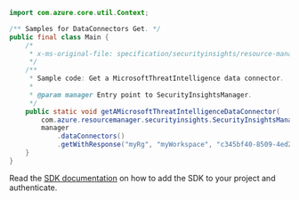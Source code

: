 ```java
import com.azure.core.util.Context;

/** Samples for DataConnectors Get. */
public final class Main {
    /*
     * x-ms-original-file: specification/securityinsights/resource-manager/Microsoft.SecurityInsights/preview/2021-09-01-preview/examples/dataConnectors/GetMicrosoftThreatIntelligenceById.json
     */
    /**
     * Sample code: Get a MicrosoftThreatIntelligence data connector.
     *
     * @param manager Entry point to SecurityInsightsManager.
     */
    public static void getAMicrosoftThreatIntelligenceDataConnector(
        com.azure.resourcemanager.securityinsights.SecurityInsightsManager manager) {
        manager
            .dataConnectors()
            .getWithResponse("myRg", "myWorkspace", "c345bf40-8509-4ed2-b947-50cb773aaf04", Context.NONE);
    }
}
```

Read the [SDK documentation](https://github.com/Azure/azure-sdk-for-java/blob/azure-resourcemanager-securityinsights_1.0.0-beta.1/sdk/securityinsights/azure-resourcemanager-securityinsights/README.md) on how to add the SDK to your project and authenticate.
